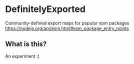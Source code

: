# DefinitelyExported
Community-defined export maps for popular npm packages https://nodejs.org/api/esm.html#esm_package_entry_points

## What is this?

An experiment :)

